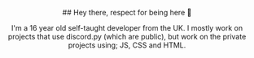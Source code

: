 <p align="center">## Hey there, respect for being here 🤘
<p align="center">I'm a 16 year old self-taught developer from the UK. I mostly work on projects that use discord.py (which are public), but work on the private projects using; JS, CSS and HTML. 
